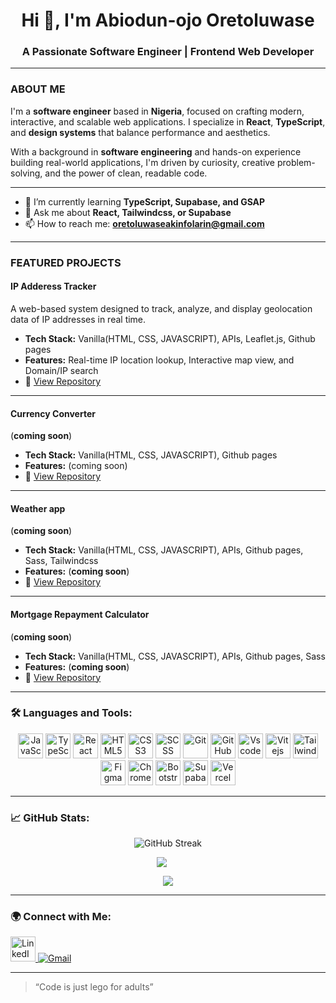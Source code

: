 <!---
biodun-ojo/biodun-ojo is a ✨ special ✨ repository because its `README.md` (this file) appears on your GitHub profile.
You can click the Preview link to take a look at your changes.
--->

<h1 align="center">Hi 👋, I'm Abiodun-ojo Oretoluwase </h1>
<h3 align="center">A Passionate Software Engineer | Frontend Web Developer</h3>

---

### ABOUT ME

I'm a **software engineer** based in **Nigeria**, focused on crafting modern, interactive, and scalable web applications. I specialize in **React**, **TypeScript**, and **design systems** that balance performance and aesthetics.

With a background in **software engineering** and hands-on experience building real-world applications, I'm driven by curiosity, creative problem-solving, and the power of clean, readable code.

<!-- - 🧱 Strong focus on **frontend development**, animations, and user experience
- 🧠 Interested in **system design**, **AI/ML**, and **open source contributions**
- 🎯 Currently pushing my knowledge of **Framer Motion**, **GSAP**, and advanced React architecture
- 🛠️ Practicing **data structures & algorithms** to prepare for technical interviews -->

---

<!-- - 🔭 I’m currently working on **a Campus Transportation Management System** -->
- 🌱 I’m currently learning **TypeScript, Supabase, and GSAP**
- 💬 Ask me about **React, Tailwindcss, or Supabase**
- 📫 How to reach me: **oretoluwaseakinfolarin@gmail.com**

---

### FEATURED PROJECTS

#### IP Adderess Tracker
A web-based system designed to track, analyze, and display geolocation data of IP addresses in real time.
- **Tech Stack:** Vanilla(HTML, CSS, JAVASCRIPT), APIs, Leaflet.js, Github pages
- **Features:** Real-time IP location lookup, Interactive map view, and Domain/IP search
- 🔗 [View Repository](https://biodun-ojo.github.io/IP-Address-Tracker/)

---

#### Currency Converter
(**coming soon**)
- **Tech Stack:** Vanilla(HTML, CSS, JAVASCRIPT), Github pages
- **Features:** (coming soon)
- 🔗 [View Repository](https://biodun-ojo.github.io/Currency-converter/)

---

#### Weather app
(**coming soon**)
- **Tech Stack:** Vanilla(HTML, CSS, JAVASCRIPT), APIs, Github pages, Sass, Tailwindcss
- **Features:** (**coming soon**)
- 🔗 [View Repository](https://biodun-ojo.github.io/Weather-web/)

---

#### Mortgage Repayment Calculator
(**coming soon**)
- **Tech Stack:** Vanilla(HTML, CSS, JAVASCRIPT), APIs, Github pages, Sass
- **Features:** (**coming soon**)
- 🔗 [View Repository](https://biodun-ojo.github.io/mortgage-repayment-calculator/)

---

### 🛠️ Languages and Tools:
<p align="center">
  <img src="https://cdn.jsdelivr.net/gh/devicons/devicon/icons/javascript/javascript-original.svg" alt="JavaScript" width="40" height="40"/>
  <img src="https://cdn.jsdelivr.net/gh/devicons/devicon/icons/typescript/typescript-original.svg" alt="TypeScript" width="40" height="40"/>
  <img src="https://cdn.jsdelivr.net/gh/devicons/devicon/icons/react/react-original.svg" alt="React" width="40" height="40"/>
  <img src="https://cdn.jsdelivr.net/gh/devicons/devicon/icons/html5/html5-original.svg" alt="HTML5" width="40" height="40"/>
  <img src="https://cdn.jsdelivr.net/gh/devicons/devicon/icons/css3/css3-original.svg" alt="CSS3" width="40" height="40"/>
  <img src="https://cdn.jsdelivr.net/gh/devicons/devicon/icons/sass/sass-original.svg" alt="SCSS" width="40" height="40"/>
  <img src="https://cdn.jsdelivr.net/gh/devicons/devicon/icons/git/git-original.svg" alt="Git" width="40" height="40"/>
  <img src="https://cdn.jsdelivr.net/gh/devicons/devicon/icons/github/github-original.svg" alt="GitHub" width="40" height="40"/>
  <img src="https://cdn.jsdelivr.net/gh/devicons/devicon/icons/vscode/vscode-original.svg" alt="Vscode" width="40" height="40"/>
  <img src="https://cdn.jsdelivr.net/gh/devicons/devicon/icons/vitejs/vitejs-original.svg" alt="Vitejs" width="40" height="40"/>
  <img src="https://cdn.jsdelivr.net/gh/devicons/devicon/icons/tailwindcss/tailwindcss-original.svg" alt="Tailwindcss" width="40" height="40"/>
  <img src="https://cdn.jsdelivr.net/gh/devicons/devicon/icons/figma/figma-original.svg" alt="Figma" width="40" height="40"/>
  <img src="https://cdn.jsdelivr.net/gh/devicons/devicon/icons/chrome/chrome-original.svg" alt="Chrome" width="40" height="40"/>
  <img src="https://cdn.jsdelivr.net/gh/devicons/devicon/icons/bootstrap/bootstrap-original.svg" alt="Bootstrap" width="40" height="40"/>
  <img src="https://cdn.jsdelivr.net/gh/devicons/devicon/icons/supabase/supabase-original.svg" alt="Supabase" width="40" height="40"/>
  <img src="https://cdn.jsdelivr.net/gh/devicons/devicon/icons/vercel/vercel-original.svg" alt="Vercel" width="40" height="40"/>
</p>

---

### 📈 GitHub Stats:
<p align="center">
  <img src="https://github-readme-streak-stats.herokuapp.com/?user=biodun-ojo&theme=radical" alt="GitHub Streak"/>
</p>

<p align='center'>
 <img src="https://github-readme-stats.vercel.app/api?username=biodun-ojo&show_icons=true&theme=radical" style="margin-right: 20px;">
</p>

<p align='center'>
<img src="https://github-readme-stats.vercel.app/api/top-langs/?username=biodun-ojo&layout=compact&theme=radical">
</p>

---

### 🌍 Connect with Me:
<p align="left">
  <a href="https://www.linkedin.com/in/abiodun-ojo-oretoluwase-74003623a?utm_source=share&utm_campaign=share_via&utm_content=profile&utm_medium=android_app" target="_blank">
    <img src="https://cdn.jsdelivr.net/gh/devicons/devicon/icons/linkedin/linkedin-original.svg" alt="LinkedIn" width="40" height="40"/>
  </a>
  <a href="mailto:oretoluwaseakinfolarin@gmail.com" target="_blank">
    <img src="https://img.icons8.com/color/48/000000/gmail.png" alt="Gmail"/>
  </a>
  <!-- <a href="https://twitter.com/oretotech" target="_blank">
    <img src="https://cdn.jsdelivr.net/gh/devicons/devicon/icons/twitter/twitter-original.svg" alt="Twitter" width="40" height="40"/>
  </a> -->
</p>

---

> “Code is just lego for adults”

